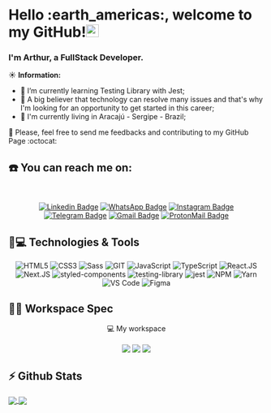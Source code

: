 <h1 align="left">Hello :earth_americas:, welcome to my GitHub!<img src="https://github.com/TheDudeThatCode/TheDudeThatCode/blob/master/Assets/Hi.gif" width="25px"></h1>
 
<h3>I'm Arthur, a FullStack Developer.</h3>

:sunny: **Information:**

- :seedling: I’m currently learning Testing Library with Jest;
- :thought_balloon: A big believer that technology can resolve many issues and that's why I'm looking for an opportunity to get started in this career;
- :house_with_garden: I'm currently living in Aracajú - Sergipe - Brazil;

:pray: Please, feel free to send me feedbacks and contributing to my GitHub Page :octocat:

## ☎️ You can reach me on:

<div align="center"><br>

[![Linkedin Badge](https://img.shields.io/badge/LinkedIn-0077B5?style=for-the-badge&logo=linkedin&logoColor=whitelink=https://www.linkedin.com/in/arthursaldanha)](https://www.linkedin.com/in/arthursaldanha)
[![WhatsApp Badge](https://img.shields.io/badge/WhatsApp-25D366?style=for-the-badge&logo=whatsapp&logoColor=white)](https://api.whatsapp.com/send?phone=5579981169065&text=Ol%C3%A1%20Arthur,%20tudo%20bem?%20Venho%20atrav%C3%A9s%20do%20seu%20reposit%C3%B3rio%20Github!)
[![Instagram Badge](https://img.shields.io/badge/Instagram-E4405F?style=for-the-badge&logo=instagram&logoColor=white&link=https://www.instagram.com/saldanha.jpg/)](https://www.instagram.com/saldanha.jpg/)
[![Telegram Badge](https://img.shields.io/badge/Telegram-2CA5E0?style=for-the-badge&logo=telegram&logoColor=white)](https://t.me/asalds)
[![Gmail Badge](https://img.shields.io/badge/-saldanhadev@gmail.com-D14836?style=for-the-badge&logo=gmail&logoColor=white&link=mailto:saldanhadev@gmail.com)](mailto:saldanhadev@gmail.com)
[![ProtonMail Badge](https://img.shields.io/badge/saldanhadev@protonmail.com-8B89CC?style=for-the-badge&logo=protonmail&logoColor=white&link=mailto:saldanhadev@protonmail.com)](mailto:saldanhadev@protonmail.com)

</div>

## 🚀💻 Technologies & Tools

<div align="center">

<img 
    src="https://img.shields.io/badge/HTML5-E34F26?style=for-the-badge&logo=html5&logoColor=white" 
    alt="HTML5">
<img 
    src="https://img.shields.io/badge/CSS3-1572B6?style=for-the-badge&logo=css3&logoColor=white" 
    alt="CSS3">
<img 
    src="https://img.shields.io/badge/Sass-CF649A?style=for-the-badge&amp;logo=sass&amp;logoColor=white" 
    alt="Sass">
<img 
    src="https://img.shields.io/badge/Git-F05032?style=for-the-badge&logo=git&logoColor=white" 
    alt="GIT">
<img 
    src="https://img.shields.io/badge/JavaScript-F7DF1E?style=for-the-badge&logo=javascript&logoColor=black" 
    alt="JavaScript">
<img 
    src="https://img.shields.io/badge/TypeScript-007ACC?style=for-the-badge&logo=typescript&logoColor=white" 
    alt="TypeScript">
<img 
    src="https://img.shields.io/badge/React-20232A?style=for-the-badge&logo=react&logoColor=61DAFB" 
    alt="React.JS">
<img 
    src="https://img.shields.io/badge/Next-000000?style=for-the-badge&amp;logo=nextdotjs&amp;logoColor=FFFFFF" 
    alt="Next.JS">
<img 
    src="https://img.shields.io/badge/styled_components-DB7093?style=for-the-badge&amp;logo=styled-components&amp;logoColor=white" 
    alt="styled-components">
<img 
      src="https://img.shields.io/badge/testing library-ffffff?style=for-the-badge&amp;logo=testinglibrary&amp;logoColor=#F5403F" 
      alt="testing-library">
<img 
      src="https://img.shields.io/badge/Jest-94404D?style=for-the-badge&amp;logo=jest&amp;logoColor=white" 
      alt="jest">
<img 
    src="https://img.shields.io/badge/NPM-CB3837.svg?style=for-the-badge&logo=npm&logoColor=white" 
    alt="NPM" />
<img 
    src="https://img.shields.io/badge/Yarn-2C8EBB.svg?style=for-the-badge&logo=yarn&logoColor=white" 
    alt="Yarn" />
<img 
    src="https://img.shields.io/badge/Visual_Studio_Code-0078D4?style=for-the-badge&logo=visual%20studio%20code&logoColor=white" 
    alt="VS Code" />
<img 
    src="https://img.shields.io/badge/Figma-F24E1E?style=for-the-badge&logo=figma&logoColor=white" 
    alt="Figma" />

</div>

## 👨‍💻 Workspace Spec

<p align='center'>
  💻 My workspace<br/><br/>
  <a href="https://lubuntu.me/"><img src="https://img.shields.io/badge/Linux-FCC624?style=for-the-badge&logo=linux&logoColor=black" /></a>
  <a href="https://ark.intel.com/content/www/br/pt/ark/products/40479/intel-core-2-duo-processor-t6400-2m-cache-2-00-ghz-800-mhz-fsb.html"><img src="https://img.shields.io/badge/Intel-Core_2_Duo_Inside-0071C5?style=for-the-badge&logo=intel&logoColor=white" /></a>
  <img src="https://img.shields.io/badge/RAM-3GB-%230071C5.svg?&style=for-the-badge&logoColor=white" />
</p>

## ⚡ Github Stats

<a href="https://github.com/arthursaldanha">
   <img align="center" src="https://github-readme-stats.vercel.app/api?username=arthursaldanha&count_private=true&show_icons=true&include_all_commits=true&theme=react" />
</a>
<a href="https://github.com/arthursaldanha">
   <img align="center" src="https://github-readme-stats.vercel.app/api/top-langs/?username=arthursaldanha&layout=compact&theme=react" />
</a>
